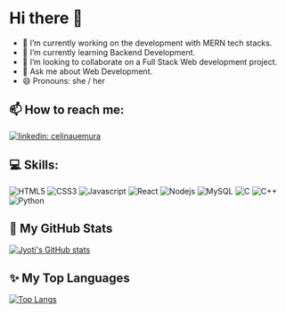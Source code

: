 # Hi there 👋

<!--
**jyoti-2/jyoti-2** is a ✨ _special_ ✨ repository because its `README.md` (this file) appears on your GitHub profile.
-->


- 🔭 I’m currently working on the development with MERN tech stacks.
- 🌱 I’m currently learning Backend Development.
- 👯 I’m looking to collaborate on a Full Stack Web development project.
- 💬 Ask me about Web Development.
- 😄 Pronouns: she / her

## 📫 How to reach me: 

[![linkedin: celinauemura](https://img.shields.io/badge/LinkedIn-0077B5?style=for-the-badge&logo=linkedin&logoColor=white)](https://www.linkedin.com/in/jyoti-kumari2/) 


## 💻 Skills:

![HTML5](https://img.shields.io/badge/HTML5-E34F26?style=for-the-badge&logo=html5&logoColor=white)
![CSS3](https://img.shields.io/badge/CSS3-1572B6?style=for-the-badge&logo=css3&logoColor=white)
![Javascript](https://img.shields.io/badge/JavaScript-323330?style=for-the-badge&logo=javascript&logoColor=F7DF1E)
![React](https://img.shields.io/badge/React-20232A?style=for-the-badge&logo=react&logoColor=61DAFB)
![Nodejs](https://img.shields.io/badge/Node.js-43853D?style=for-the-badge&logo=node.js&logoColor=white)
![MySQL](https://img.shields.io/badge/MySQL-00000F?style=for-the-badge&logo=mysql&logoColor=white)
![C](https://img.shields.io/badge/c%20-%2300599C.svg?&style=for-the-badge&logo=C&logoColor=white)
![C++](https://img.shields.io/badge/-C++-00599C?style=for-the-badge&logo=C++&logoColor=white)
![Python](https://img.shields.io/badge/Python-14354C?style=for-the-badge&logo=python&logoColor=white)

## :pushpin: My GitHub Stats

[![Jyoti's GitHub stats](https://github-readme-stats.vercel.app/api?username=jyoti-2&show_icons=true&theme=tokyonight)](https://github.com/anuraghazra/github-readme-stats)

## :sparkles: My Top Languages

[![Top Langs](https://github-readme-stats.vercel.app/api/top-langs/?username=jyoti-2&layout=compact&show_icons=true&theme=tokyonight)](https://github.com/anuraghazra/github-readme-stats)